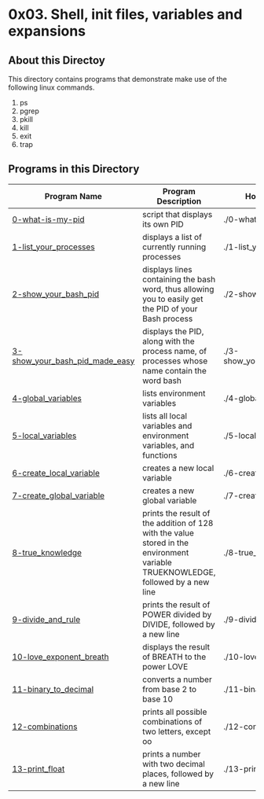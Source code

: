 # 0x03. Shell, init files, variables and expansions

## About this Directoy

This directory contains programs that demonstrate make use of the following linux commands.

1. ps <br>
2. pgrep <br>
3. pkill <br>
4. kill <br>
5. exit <br>
6. trap <br>

## Programs in this Directory

Program Name | Program Description | How to Run Program
------------ | ------------------- | ------------------
[0-what-is-my-pid](./0-what-is-my-pid) | script that displays its own PID | ./0-what-is-my-pid
[1-list_your_processes](./1-list_your_processes) | displays a list of currently running processes | ./1-list_your_processes
[2-show_your_bash_pid](./2-show_your_bash_pid) | displays lines containing the bash word, thus allowing you to easily get the PID of your Bash process | ./2-show_your_bash_pid
[3-show_your_bash_pid_made_easy](./3-show_your_bash_pid_made_easy) | displays the PID, along with the process name, of processes whose name contain the word bash | ./3-show_your_bash_pid_made_easy
[4-global_variables](./4-global_variables) | lists environment variables | ./4-global_variables
[5-local_variables](./5-local_variables) | lists all local variables and environment variables, and functions | ./5-local_variables
[6-create_local_variable](./6-create_local_variable) | creates a new local variable | ./6-create_local_variable
[7-create_global_variable](./7-create_global_variable) | creates a new global variable | ./7-create_global_variable
[8-true_knowledge](./8-true_knowledge) | prints the result of the addition of 128 with the value stored in the environment variable TRUEKNOWLEDGE, followed by a new line | ./8-true_knowledge
[9-divide_and_rule](./9-divide_and_rule) | prints the result of POWER divided by DIVIDE, followed by a new line | ./9-divide_and_rule
[10-love_exponent_breath](./10-love_exponent_breath) | displays the result of BREATH to the power LOVE | ./10-love_exponent_breath
[11-binary_to_decimal](./11-binary_to_decimal) | converts a number from base 2 to base 10 | ./11-binary_to_decimal
[12-combinations](./12-combinations) | prints all possible combinations of two letters, except oo | ./12-combinations
[13-print_float](./13-print_float) | prints a number with two decimal places, followed by a new line | ./13-print_float

